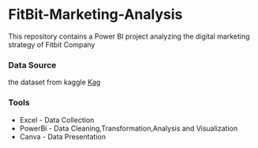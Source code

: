 # FitBit-Marketing-Analysis
This repository contains a Power BI project analyzing the digital marketing strategy of Fitbit Company


### Data Source
the dataset from kaggle [Kag](https://www.kaggle.com/datasets/mvinee7/fitbitmarketing)

### Tools
- Excel - Data Collection
- PowerBi - Data Cleaning,Transformation,Analysis and Visualization
- Canva - Data Presentation







